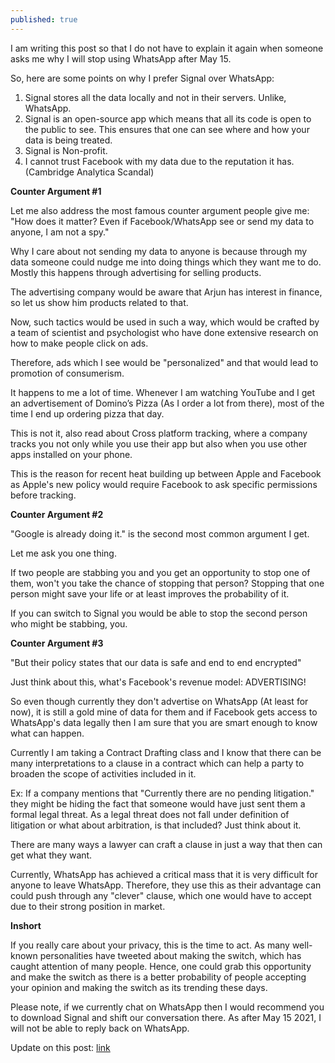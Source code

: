 ```yaml
---
published: true
---
```


I am writing this post so that I do not have to explain it again when someone asks me why I will stop using WhatsApp after May 15.

So, here are some points on why I prefer Signal over WhatsApp:
1. Signal stores all the data locally and not in their servers. Unlike, WhatsApp.
2. Signal is an open-source app which means that all its code is open to the public to see. This ensures that one can see where and how your data is being treated.
3. Signal is Non-profit. 
4. I cannot trust Facebook with my data due to the reputation it has. (Cambridge Analytica Scandal)

**Counter Argument #1**

Let me also address the most famous counter argument people give me: "How does it matter? Even if Facebook/WhatsApp see or send my data to anyone, I am not a spy."

Why I care about not sending my data to anyone is because through my data someone could nudge me into doing things which they want me to do. Mostly this happens through advertising for selling products.

The advertising company would be aware that Arjun has interest in finance, so let us show him products related to that.

Now, such tactics would be used in such a way, which would be crafted by a team of scientist and psychologist who have done extensive research on how to make people click on ads.

Therefore, ads which I see would be "personalized" and that would lead to promotion of consumerism.

It happens to me a lot of time. Whenever I am watching YouTube and I get an advertisement of Domino’s Pizza (As I order a lot from there), most of the time I end up ordering pizza that day.

This is not it, also read about Cross platform tracking, where a company tracks you not only while you use their app but also when you use other apps installed on your phone.

This is the reason for recent heat building up between Apple and Facebook as Apple's new policy would require Facebook to ask specific permissions before tracking.

**Counter Argument #2**

"Google is already doing it." is the second most common argument I get.

Let me ask you one thing.

If two people are stabbing you and you get an opportunity to stop one of them, won't you take the chance of stopping that person? Stopping that one person might save your life or at least improves the probability of it.

If you can switch to Signal you would be able to stop the second person who might be stabbing, you.

**Counter Argument #3**

"But their policy states that our data is safe and end to end encrypted"

Just think about this, what's Facebook's revenue model: ADVERTISING!

So even though currently they don't advertise on WhatsApp (At least for now), it is still a gold mine of data for them and if Facebook gets access to WhatsApp's data legally then I am sure that you are smart enough to know what can happen.

Currently I am taking a Contract Drafting class and I know that there can be many interpretations to a clause in a contract which can help a party to broaden the scope of activities included in it.

Ex: If a company mentions that "Currently there are no pending litigation." they might be hiding the fact that someone would have just sent them a formal legal threat. As a legal threat does not fall under definition of litigation or what about arbitration, is that included? Just think about it.

There are many ways a lawyer can craft a clause in just a way that then can get what they want.

Currently, WhatsApp has achieved a critical mass that it is very difficult for anyone to leave WhatsApp. Therefore, they use this as their advantage can could push through any "clever" clause, which one would have to accept due to their strong position in market.

**Inshort**

If you really care about your privacy, this is the time to act. As many well-known personalities have tweeted about making the switch, which has caught attention of many people. Hence, one could grab this opportunity and make the switch as there is a better probability of people accepting your opinion and making the switch as its trending these days.

Please note, if we currently chat on WhatsApp then I would recommend you to download Signal and shift our conversation there. As after May 15 2021, I will not be able to reply back on WhatsApp.

Update on this post: [link](https://arjunbadola.github.io/Non-Conformist/)
